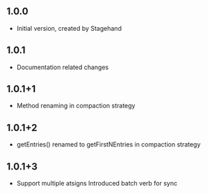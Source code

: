 ## 1.0.0
- Initial version, created by Stagehand
## 1.0.1
- Documentation related changes
## 1.0.1+1
- Method renaming in compaction strategy
## 1.0.1+2
- getEntries() renamed to getFirstNEntries in compaction strategy
## 1.0.1+3
- Support multiple atsigns
  Introduced batch verb for sync
